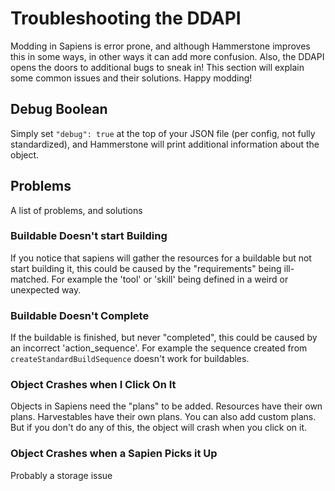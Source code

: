# Troubleshooting the DDAPI

Modding in Sapiens is error prone, and although Hammerstone improves this in some ways, in other ways it can add more confusion. Also, the DDAPI opens the doors to additional bugs to sneak in!
This section will explain some common issues and their solutions. Happy modding!

## Debug Boolean

Simply set `"debug": true` at the top of your JSON file (per config, not fully standardized), and Hammerstone will print additional information about the object.

## Problems

A list of problems, and solutions

### Buildable Doesn't start Building

If you notice that sapiens will gather the resources for a buildable but not start building it, this could be caused by the "requirements" being ill-matched. For example
the 'tool' or 'skill' being defined in a weird or unexpected way.

### Buildable Doesn't Complete

If the buildable is finished, but never "completed", this could be caused by an incorrect 'action_sequence'. For example the sequence created from `createStandardBuildSequence` doesn't work for buildables.

### Object Crashes when I Click On It

Objects in Sapiens need the "plans" to be added. Resources have their own plans. Harvestables have their own plans. You can also add custom plans. But if you don't do any of this, the object will crash when you click on it.

### Object Crashes when a Sapien Picks it Up

Probably a storage issue
